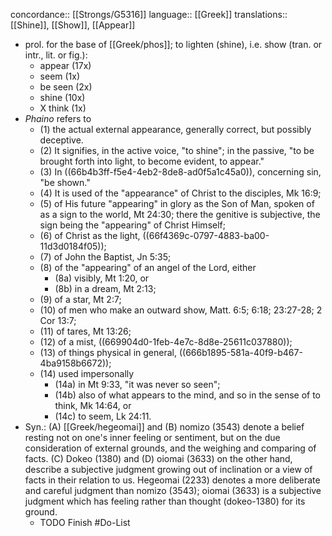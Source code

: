 concordance:: [[Strongs/G5316]] 
language:: [[Greek]] 
translations:: [[Shine]], [[Show]], [[Appear]]

- prol. for the base of [[Greek/phos]]; to lighten (shine), i.e. show (tran. or intr., lit. or fig.):
	- appear (17x)
	- seem (1x)
	- be seen (2x)
	- shine (10x)
	- X think (1x)
- *Phaino* refers to
	- (1) the actual external appearance, generally correct, but possibly deceptive.
	- (2) It signifies, in the active voice, "to shine"; in the passive, "to be brought forth into light, to become evident, to appear."
	- (3) In ((66b4b3ff-f5e4-4eb2-8de8-ad0f5a1c45a0)), concerning sin, "be shown."
	- (4) It is used of the "appearance" of Christ to the disciples, Mk 16:9;
	- (5) of His future "appearing" in glory as the Son of Man, spoken of as a sign to the world, Mt 24:30; there the genitive is subjective, the sign being the "appearing" of Christ Himself;
	- (6) of Christ as the light, ((66f4369c-0797-4883-ba00-11d3d0184f05));
	- (7) of John the Baptist, Jn 5:35;
	- (8) of the "appearing" of an angel of the Lord, either
		- (8a) visibly, Mt 1:20, or
		- (8b) in a dream, Mt 2:13;
	- (9) of a star, Mt 2:7;
	- (10) of men who make an outward show, Matt. 6:5; 6:18; 23:27-28; 2 Cor 13:7;
	- (11) of tares, Mt 13:26;
	- (12) of a mist, ((669904d0-1feb-4e7c-8d8e-25611c037880));
	- (13) of things physical in general,  ((666b1895-581a-40f9-b467-4ba9158b6672));
	- (14) used impersonally
		- (14a) in Mt 9:33, "it was never so seen";
		- (14b) also of what appears to the mind, and so in the sense of to think, Mk 14:64, or
		- (14c) to seem, Lk 24:11.
- Syn.: (A) [[Greek/hegeomai]] and (B) nomizo (3543) denote a belief resting not on one's inner feeling or sentiment, but on the due consideration of external grounds, and the weighing and comparing of facts. (C) Dokeo (1380) and (D) oiomai (3633) on the other hand, describe a subjective judgment growing out of inclination or a view of facts in their relation to us. Hegeomai (2233) denotes a more deliberate and careful judgment than nomizo (3543); oiomai (3633) is a subjective judgment which has feeling rather than thought (dokeo-1380) for its ground.
	- TODO Finish #Do-List